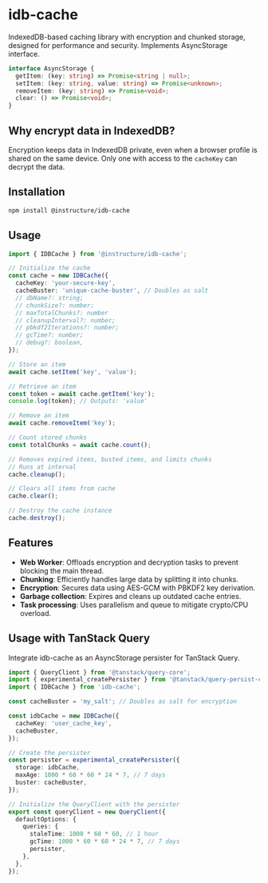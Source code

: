 # idb-cache

IndexedDB-based caching library with encryption and chunked storage, designed for performance and security. Implements AsyncStorage interface.

```typescript
interface AsyncStorage {
  getItem: (key: string) => Promise<string | null>;
  setItem: (key: string, value: string) => Promise<unknown>;
  removeItem: (key: string) => Promise<void>;
  clear: () => Promise<void>;
}
```

## Why encrypt data in IndexedDB?

Encryption keeps data in IndexedDB private, even when a browser profile is shared on the same device. Only one with access to the `cacheKey` can decrypt the data.

## Installation

```bash
npm install @instructure/idb-cache
```

## Usage

```typescript
import { IDBCache } from '@instructure/idb-cache';

// Initialize the cache
const cache = new IDBCache({
  cacheKey: 'your-secure-key',
  cacheBuster: 'unique-cache-buster', // Doubles as salt
  // dbName?: string;
  // chunkSize?: number;
  // maxTotalChunks?: number
  // cleanupInterval?: number;
  // pbkdf2Iterations?: number;
  // gcTime?: number;
  // debug?: boolean,
});

// Store an item
await cache.setItem('key', 'value');

// Retrieve an item
const token = await cache.getItem('key');
console.log(token); // Outputs: 'value'

// Remove an item
await cache.removeItem('key');

// Count stored chunks
const totalChunks = await cache.count();

// Removes expired items, busted items, and limits chunks
// Runs at interval
cache.cleanup();

// Clears all items from cache
cache.clear();

// Destroy the cache instance
cache.destroy();
```

## Features

- **Web Worker**: Offloads encryption and decryption tasks to prevent blocking the main thread.
- **Chunking**: Efficiently handles large data by splitting it into chunks.
- **Encryption**: Secures data using AES-GCM with PBKDF2 key derivation.
- **Garbage collection**: Expires and cleans up outdated cache entries.
- **Task processing**: Uses parallelism and queue to mitigate crypto/CPU overload.

## Usage with TanStack Query

Integrate idb-cache as an AsyncStorage persister for TanStack Query.

```typescript
import { QueryClient } from '@tanstack/query-core';
import { experimental_createPersister } from '@tanstack/query-persist-client-core';
import { IDBCache } from 'idb-cache';

const cacheBuster = 'my_salt'; // Doubles as salt for encryption

const idbCache = new IDBCache({
  cacheKey: 'user_cache_key',
  cacheBuster,
});

// Create the persister
const persister = experimental_createPersister({
  storage: idbCache,
  maxAge: 1000 * 60 * 60 * 24 * 7, // 7 days
  buster: cacheBuster,
});

// Initialize the QueryClient with the persister
export const queryClient = new QueryClient({
  defaultOptions: {
    queries: {
      staleTime: 1000 * 60 * 60, // 1 hour
      gcTime: 1000 * 60 * 60 * 24 * 7, // 7 days
      persister,
    },
  },
});
```
